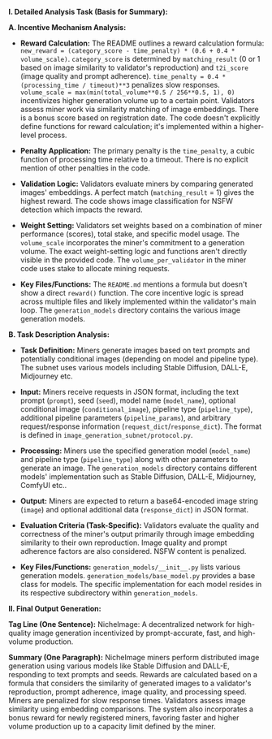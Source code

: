 **I. Detailed Analysis Task (Basis for Summary):**

**A. Incentive Mechanism Analysis:**

* **Reward Calculation:** The README outlines a reward calculation formula: `new_reward = (category_score - time_penalty) * (0.6 + 0.4 * volume_scale)`.  `category_score` is determined by `matching_result` (0 or 1 based on image similarity to validator's reproduction) and `t2i_score` (image quality and prompt adherence).  `time_penalty = 0.4 * (processing_time / timeout)**3` penalizes slow responses. `volume_scale = max(min(total_volume**0.5 / 256**0.5, 1), 0)` incentivizes higher generation volume up to a certain point.  Validators assess miner work via similarity matching of image embeddings.  There is a bonus score based on registration date. The code doesn't explicitly define functions for reward calculation; it's implemented within a higher-level process.

* **Penalty Application:** The primary penalty is the `time_penalty`, a cubic function of processing time relative to a timeout.  There is no explicit mention of other penalties in the code.

* **Validation Logic:** Validators evaluate miners by comparing generated images' embeddings.  A perfect match (`matching_result` = 1) gives the highest reward. The code shows image classification for NSFW detection which impacts the reward.

* **Weight Setting:** Validators set weights based on a combination of miner performance (scores), total stake, and specific model usage. The `volume_scale` incorporates the miner's commitment to a generation volume. The exact weight-setting logic and functions aren't directly visible in the provided code. The `volume_per_validator` in the miner code uses stake to allocate mining requests.

* **Key Files/Functions:**  The `README.md` mentions a formula but doesn't show a direct `reward()` function. The core incentive logic is spread across multiple files and likely implemented within the validator's main loop. The `generation_models` directory contains the various image generation models.



**B. Task Description Analysis:**

* **Task Definition:** Miners generate images based on text prompts and potentially conditional images (depending on model and pipeline type). The subnet uses various models including Stable Diffusion, DALL-E, Midjourney etc.

* **Input:** Miners receive requests in JSON format, including the text prompt (`prompt`), seed (`seed`), model name (`model_name`), optional conditional image (`conditional_image`), pipeline type (`pipeline_type`), additional pipeline parameters (`pipeline_params`), and arbitrary request/response information (`request_dict`/`response_dict`). The format is defined in `image_generation_subnet/protocol.py`.

* **Processing:** Miners use the specified generation model (`model_name`) and pipeline type (`pipeline_type`) along with other parameters to generate an image. The `generation_models` directory contains different models' implementation such as Stable Diffusion, DALL-E, Midjourney, ComfyUI etc..

* **Output:** Miners are expected to return a base64-encoded image string (`image`) and optional additional data (`response_dict`) in JSON format.

* **Evaluation Criteria (Task-Specific):** Validators evaluate the quality and correctness of the miner's output primarily through image embedding similarity to their own reproduction.  Image quality and prompt adherence factors are also considered.  NSFW content is penalized.

* **Key Files/Functions:** `generation_models/__init__.py` lists various generation models. `generation_models/base_model.py` provides a base class for models.  The specific implementation for each model resides in its respective subdirectory within `generation_models`.


**II. Final Output Generation:**

**Tag Line (One Sentence):** NicheImage: A decentralized network for high-quality image generation incentivized by prompt-accurate, fast, and high-volume production.

**Summary (One Paragraph):** NicheImage miners perform distributed image generation using various models like Stable Diffusion and DALL-E, responding to text prompts and seeds. Rewards are calculated based on a formula that considers the similarity of generated images to a validator's reproduction, prompt adherence, image quality, and processing speed.  Miners are penalized for slow response times.  Validators assess image similarity using embedding comparisons.  The system also incorporates a bonus reward for newly registered miners, favoring faster and higher volume production up to a capacity limit defined by the miner.

